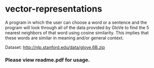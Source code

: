 # vector-representations

A program in which the user can choose a word or a sentence and the program will look through all of the data provided by GloVe to find the 5 nearest neighbors of that word using cosine similarity. This implies that these words are similar in meaning and/or general context.

Dataset: http://nlp.stanford.edu/data/glove.6B.zip

### Please view readme.pdf for usage.
